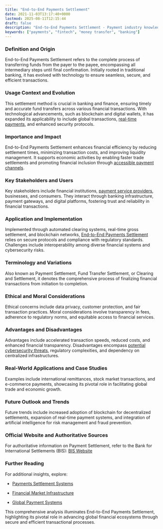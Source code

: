 ```yaml
---
title: "End-to-End Payments Settlement"
date: 2021-11-03T13:17:40+0000
lastmod: 2025-08-11T12:15:44
draft: false
description: "End-to-End Payments Settlement - Payment industry knowledge and insights"
keywords: ["payments", "fintech", "money transfer", "banking"]
---
```


### Definition and Origin

End-to-End Payments Settlement refers to the complete process of transferring funds from the payer to the payee, encompassing all intermediary steps until final confirmation. Initially rooted in traditional banking, it has evolved with technology to ensure seamless, secure, and efficient transactions. 

### Usage Context and Evolution

This settlement method is crucial in banking and finance, ensuring timely and accurate fund transfers across various financial transactions. With technological advancements, such as blockchain and digital wallets, it has expanded its applicability to include global transactions, [real-time payments](https://faisalkhanllc.xyz/resources/payments-wiki/r/real-time-payment-systems/), and enhanced security protocols.

### Importance and Impact

End-to-End Payments Settlement enhances financial efficiency by reducing settlement times, minimizing transaction costs, and improving liquidity management. It supports economic activities by enabling faster trade settlements and promoting financial inclusion through [accessible payment channels](https://faisalkhanllc.xyz/resources/payments-wiki/p/payment-channel/).

### Key Stakeholders and Users

Key stakeholders include financial institutions, [payment service providers](https://faisalkhanllc.xyz/resources/payments-wiki/p/payment-service-provider-psp/), businesses, and consumers. They interact through banking infrastructure, payment gateways, and digital platforms, fostering trust and reliability in financial transactions.

### Application and Implementation

Implemented through automated clearing systems, real-time gross settlement, and blockchain networks, [End-to-End Payments Settlement](https://faisalkhanllc.xyz/resources/payments-wiki/e/end-to-end-payments-settlement/) relies on secure protocols and compliance with regulatory standards. Challenges include interoperability among diverse financial systems and cybersecurity risks.

### Terminology and Variations

Also known as Payment Settlement, Fund Transfer Settlement, or Clearing and Settlement, it denotes the comprehensive process of finalizing financial transactions from initiation to completion.

### Ethical and Moral Considerations

Ethical concerns include data privacy, customer protection, and fair transaction practices. Moral considerations involve transparency in fees, adherence to regulatory norms, and equitable access to financial services.

### Advantages and Disadvantages

Advantages include accelerated transaction speeds, reduced costs, and enhanced financial transparency. Disadvantages encompass [potential cybersecurity threats](https://faisalkhan.com/knowledge-center/knowledge-base/cybersecurity-in-finance/), regulatory complexities, and dependency on centralized infrastructures.

### Real-World Applications and Case Studies

Examples include international remittances, stock market transactions, and e-commerce payments, showcasing its pivotal role in facilitating global trade and economic growth.

### Future Outlook and Trends

Future trends include increased adoption of blockchain for decentralized settlements, expansion of real-time payment systems, and integration of artificial intelligence for risk management and fraud prevention.

### Official Website and Authoritative Sources

For authoritative information on Payment Settlement, refer to the Bank for International Settlements (BIS): [BIS Website](https://www.bis.org)

### Further Reading

For additional insights, explore:

- [Payments Settlement Systems](https://www.bankofengland.co.uk)

- [Financial Market Infrastructure](https://www.fmi.org)

- [Global Payment Systems](https://www.worldbank.org)

This comprehensive analysis illuminates End-to-End Payments Settlement, highlighting its pivotal role in advancing global financial ecosystems through secure and efficient transactional processes.